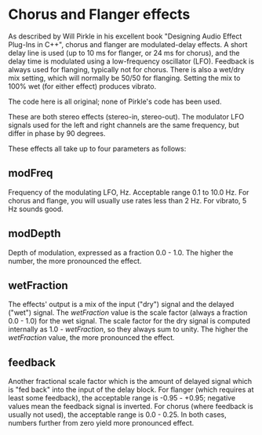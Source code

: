 # Chorus and Flanger effects

As described by Will Pirkle in his excellent book "Designing Audio Effect Plug-Ins in C++", chorus and flanger are modulated-delay effects. A short delay line is used (up to 10 ms for flanger, or 24 ms for chorus), and the delay time is modulated using a low-frequency oscillator (LFO). Feedback is always used for flanging, typically not for chorus. There is also a wet/dry mix setting, which will normally be 50/50 for flanging. Setting the mix to 100% wet (for either effect) produces vibrato.

The code here is all original; none of Pirkle's code has been used.

These are both stereo effects (stereo-in, stereo-out). The modulator LFO signals used for the left and right channels are the same frequency, but differ in phase by 90 degrees.

These effects all take up to four parameters as follows:

## modFreq ##
Frequency of the modulating LFO, Hz. Acceptable range 0.1 to 10.0 Hz. For chorus and flange, you will usually use rates less than 2 Hz. For vibrato, 5 Hz sounds good.

## modDepth ##
Depth of modulation, expressed as a fraction 0.0 - 1.0. The higher the number, the more pronounced the effect.

## wetFraction ##
The effects' output is a mix of the input ("dry") signal and the delayed ("wet") signal. The *wetFraction* value is the scale factor (always a fraction 0.0 - 1.0) for the wet signal. The scale factor for the dry signal is computed internally as 1.0 - *wetFraction*, so they always sum to unity. The higher the *wetFraction* value, the more pronounced the effect.

## feedback ##
Another fractional scale factor which is the amount of delayed signal which is "fed back" into the input of the delay block. For flanger (which requires at least some feedback), the acceptable range is -0.95 - +0.95; negative values mean the feedback signal is inverted. For chorus (where feedback is usually not used), the acceptable range is 0.0 - 0.25. In both cases, numbers further from zero yield more pronounced effect.
